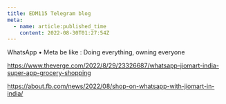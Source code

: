 ```yaml
---
title: EDM115 Telegram blog
meta:
  - name: article:published_time
    content: 2022-08-30T01:27:54Z
---
```


WhatsApp • Meta be like :
Doing everything, owning everyone

https://www.theverge.com/2022/8/29/23326687/whatsapp-jiomart-india-super-app-grocery-shopping

https://about.fb.com/news/2022/08/shop-on-whatsapp-with-jiomart-in-india/
